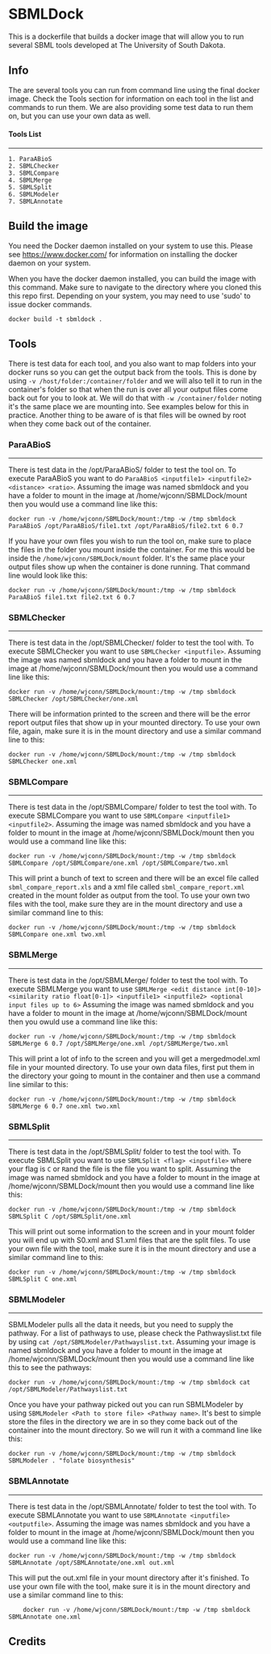 # SBMLDock
This is a dockerfile that builds a docker image that will allow you to run
	several SBML tools developed at The University of South Dakota.

## Info
The are several tools you can run from command line using the final docker
	image.  Check the Tools section for information on each tool in the 
	list and commands to run them.  We are also providing some test data
	to run them on,	but you can use your own data as well.
#### Tools List
-------------------------------------------------------------------------------
	1. ParaABioS
	2. SBMLChecker
	3. SBMLCompare
	4. SBMLMerge
	5. SBMLSplit
	6. SBMLModeler
	7. SBMLAnnotate

## Build the image
You need the Docker daemon installed on your system to use this.  Please see
	https://www.docker.com/ for information on installing the docker
	daemon on your system.

When you have the docker daemon installed, you can build the image with this
	command.  Make sure to navigate to the directory where you cloned this
	this repo first.  Depending on your system, you may need to use 'sudo'
	to issue docker commands.

	docker build -t sbmldock .

## Tools
There is test data for each tool, and you also want to map folders into your
	docker runs so you can get the output back from the tools.  This is 
	done by using `-v /host/folder:/container/folder` and we will also
	tell it to run in the container's folder so that when the run is over
	all your output files come back out for you to look at.  We will do
	that with `-w /container/folder` noting it's the same place we are
	mounting into.  See examples below for this in practice.  Another thing
	to be aware of is that files will be owned by root when they come back
	out of the container.
### ParaABioS
-------------------------------------------------------------------------------
There is test data in the /opt/ParaABioS/ folder to test the tool on.  To
	execute ParaABioS you want to do `ParaABioS <inputfile1> <inputfile2> <distance> <ratio>`.
	Assuming the image was named sbmldock and you have a folder to mount
	in the image at /home/wjconn/SBMLDock/mount then you would use a
	command line like this:

	docker run -v /home/wjconn/SBMLDock/mount:/tmp -w /tmp sbmldock ParaABioS /opt/ParaABioS/file1.txt /opt/ParaABioS/file2.txt 6 0.7

If you have your own files you wish to run the tool on, make sure to place
	the files in the folder you mount inside the container.  For me this
	would be inside the `/home/wjconn/SBMLDock/mount` folder.  It's the
	same place your output files show up when the container is done
	running.  That command line would look like this:

	docker run -v /home/wjconn/SBMLDock/mount:/tmp -w /tmp sbmldock ParaABioS file1.txt file2.txt 6 0.7

### SBMLChecker
-------------------------------------------------------------------------------
There is test data in the /opt/SBMLChecker/ folder to test the tool with. To
	execute SBMLChecker you want to use `SBMLChecker <inputfile>`.
	Assuming the image was named sbmldock and you have a folder to mount
        in the image at /home/wjconn/SBMLDock/mount then you would use a
        command line like this:

	docker run -v /home/wjconn/SBMLDock/mount:/tmp -w /tmp sbmldock SBMLChecker /opt/SBMLChecker/one.xml

There will be information printed to the screen and there will be the error
	report output files that show up in your mounted directory.  To
	use your own file, again, make sure it is in the mount directory
	and use a similar command line to this:

	docker run -v /home/wjconn/SBMLDock/mount:/tmp -w /tmp sbmldock SBMLChecker one.xml

### SBMLCompare
-------------------------------------------------------------------------------
There is test data in the /opt/SBMLCompare/ folder to test the tool with. To
	execute SBMLCompare you want to use `SBMLCompare <inputfile1> <inputfile2>`.
	Assuming the image was named sbmldock and you have a folder to mount
	in the image at /home/wjconn/SBMLDock/mount then you would use a
	command line like this:

	docker run -v /home/wjconn/SBMLDock/mount:/tmp -w /tmp sbmldock SBMLCompare /opt/SBMLCompare/one.xml /opt/SBMLCompare/two.xml

This will print a bunch of text to screen and there will be an excel file
	called `sbml_compare_report.xls` and a xml file called `sbml_compare_report.xml`
	created in the mount folder as output from the tool.  To use your own
	two files with the tool, make sure they are in the mount directory and
	use a similar command line to this:

	docker run -v /home/wjconn/SBMLDock/mount:/tmp -w /tmp sbmldock SBMLCompare one.xml two.xml

### SBMLMerge
-------------------------------------------------------------------------------
There is test data in the /opt/SBMLMerge/ folder to test the tool with. To
	execute SBMLMerge you want to use `SBMLMerge <edit distance int[0-10]> <similarity ratio float[0-1]> <inputfile1> <inputfile2> <optional input files up to 6>`
	Assuming the image was named sbmldock and you have a folder to mount in
	the image at /home/wjconn/SBMLDock/mount then you owuld use a command
	line like this:

	docker run -v /home/wjconn/SBMLDock/mount:/tmp -w /tmp sbmldock SBMLMerge 6 0.7 /opt/SBMLMerge/one.xml /opt/SBMLMerge/two.xml

This will print a lot of info to the screen and you will get a mergedmodel.xml
	file in your mounted directory.  To use your own data files, first put
	them in the directory your going to mount in the container and then use
	a command line similar to this:

	docker run -v /home/wjconn/SBMLDock/mount:/tmp -w /tmp sbmldock SBMLMerge 6 0.7 one.xml two.xml


### SBMLSplit
-------------------------------------------------------------------------------
There is test data in the /opt/SBMLSplit/ folder to test the tool with. To
	execute SBMLSplit you want to use `SBMLSplit <flag> <inputfile>` where
	your flag is `C` or `R`and the file is the file you want to split.
	Assuming the image was named sbmldock and you have a folder to mount
	in the image at /home/wjconn/SBMLDock/mount then you would use a
	command line like this:

	docker run -v /home/wjconn/SBMLDock/mount:/tmp -w /tmp sbmldock SBMLSplit C /opt/SBMLSplit/one.xml

This will print out some information to the screen and in your mount folder you
	will end up with S0.xml and S1.xml files that are the split files. To
	use your own file with the tool, make sure it is in the mount directory
	and use a similar command line to this:

	docker run -v /home/wjconn/SBMLDock/mount:/tmp -w /tmp sbmldock SBMLSplit C one.xml

### SBMLModeler
-------------------------------------------------------------------------------
SBMLModeler pulls all the data it needs, but you need to supply the pathway.
	For a list of pathways to use, please check the Pathwayslist.txt file
	by using `cat /opt/SBMLModeler/Pathwayslist.txt`.  Assuming your
	image is named sbmldock and you have a folder to mount in the image
	at /home/wjconn/SBMLDock/mount then you would use a command line like
	this to see the pathways:

	docker run -v /home/wjconn/SBMLDock/mount:/tmp -w /tmp sbmldock cat /opt/SBMLModeler/Pathwayslist.txt

Once you have your pathway picked out you can run SBMLModeler by using `SBMLModeler <Path to store file> <Pathway name>`.
	It's best to simple store the files in the directory we are in so they
	come back out of the container into the mount directory. So we will
	run it with a command line like this:

	docker run -v /home/wjconn/SBMLDock/mount:/tmp -w /tmp sbmldock SBMLModeler . "folate biosynthesis"


### SBMLAnnotate
-------------------------------------------------------------------------------
There is test data in the /opt/SBMLAnnotate/ folder to test the tool with. To
	execute SBMLAnnotate you want to use `SBMLAnnotate <inputfile> <outputfile>`.
	Assuming the image was names sbmldock and you have a folder to mount
	in the image at /home/wjconn/SBMLDock/mount then you would use a
	command line like this:

	docker run -v /home/wjconn/SBMLDock/mount:/tmp -w /tmp sbmldock SBMLAnnotate /opt/SBMLAnnotate/one.xml out.xml

This will put the out.xml file in your mount directory after it's finished. To
	use your own file with the tool, make sure it is in the mount directory
        and use a similar command line to this:

        docker run -v /home/wjconn/SBMLDock/mount:/tmp -w /tmp sbmldock SBMLAnnotate one.xml

## Credits

